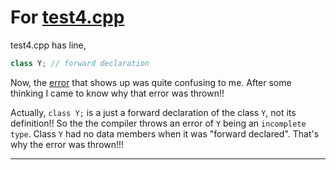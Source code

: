 # For [test4.cpp](https://github.com/C0DER11101/CPPNotesAndPrograms/blob/master/tests/test4.cpp)

test4.cpp has line,

```c++
class Y; // forward declaration
```

Now, the [error](https://github.com/C0DER11101/CPPNotesAndPrograms/blob/master/tests/test4.png?raw=true "Image") that shows up was quite
confusing to me. After some thinking I came to know why that error was thrown!!

Actually, `class Y;` is a just a forward declaration of the class `Y`, not its definition!! So the the compiler throws an error of `Y` being an `incomplete type`. Class `Y` had no data members when it was "forward declared". That's why the error was thrown!!!

---
